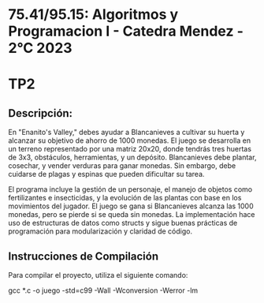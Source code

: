 # 75.41/95.15: Algoritmos y Programacion I - Catedra Mendez - 2°C 2023 
# TP2

## Descripción:

En "Enanito's Valley," debes ayudar a Blancanieves a cultivar su huerta y alcanzar su objetivo de ahorro de 1000 monedas. El juego se desarrolla en un terreno representado por una matriz 20x20, donde tendrás tres huertas de 3x3, obstáculos, herramientas, y un depósito. Blancanieves debe plantar, cosechar, y vender verduras para ganar monedas. Sin embargo, debe cuidarse de plagas y espinas que pueden dificultar su tarea.

El programa incluye la gestión de un personaje, el manejo de objetos como fertilizantes e insecticidas, y la evolución de las plantas con base en los movimientos del jugador. El juego se gana si Blancanieves alcanza las 1000 monedas, pero se pierde si se queda sin monedas. La implementación hace uso de estructuras de datos como structs y sigue buenas prácticas de programación para modularización y claridad de código.

## Instrucciones de Compilación

Para compilar el proyecto, utiliza el siguiente comando:

gcc *.c -o juego -std=c99 -Wall -Wconversion -Werror -lm

